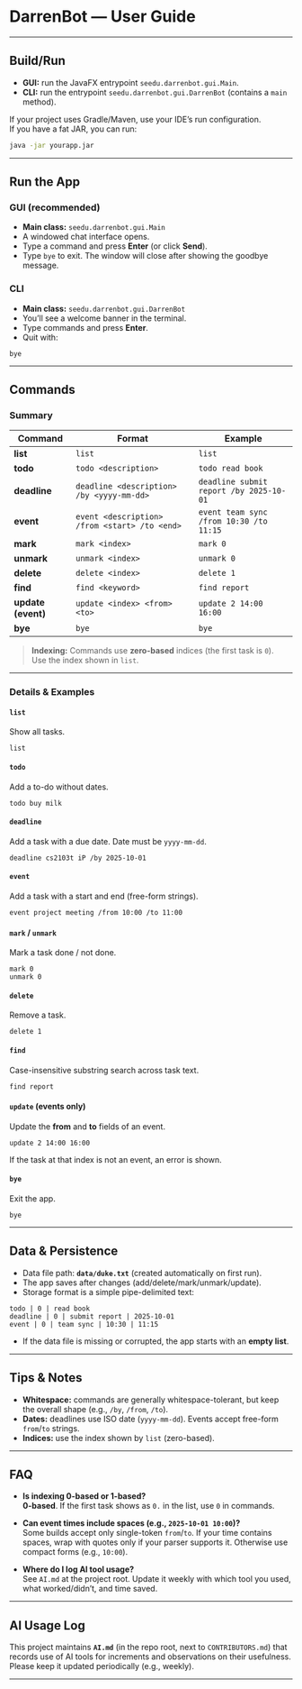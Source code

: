 # DarrenBot — User Guide

---

## Build/Run

- **GUI:** run the JavaFX entrypoint `seedu.darrenbot.gui.Main`.
- **CLI:** run the entrypoint `seedu.darrenbot.gui.DarrenBot` (contains a `main` method).

If your project uses Gradle/Maven, use your IDE’s run configuration.  
If you have a fat JAR, you can run:
```bash
java -jar yourapp.jar
```

---

## Run the App

### GUI (recommended)

- **Main class:** `seedu.darrenbot.gui.Main`
- A windowed chat interface opens.
- Type a command and press **Enter** (or click **Send**).
- Type `bye` to exit. The window will close after showing the goodbye message.

### CLI

- **Main class:** `seedu.darrenbot.gui.DarrenBot`
- You’ll see a welcome banner in the terminal.
- Type commands and press **Enter**.
- Quit with:
```text
bye
```

---

## Commands

### Summary

| Command            | Format                                      | Example                                     |
|--------------------|---------------------------------------------|---------------------------------------------|
| **list**           | `list`                                      | `list`                                      |
| **todo**           | `todo <description>`                        | `todo read book`                            |
| **deadline**       | `deadline <description> /by <yyyy-mm-dd>`   | `deadline submit report /by 2025-10-01`     |
| **event**          | `event <description> /from <start> /to <end>` | `event team sync /from 10:30 /to 11:15`   |
| **mark**           | `mark <index>`                              | `mark 0`                                    |
| **unmark**         | `unmark <index>`                            | `unmark 0`                                  |
| **delete**         | `delete <index>`                            | `delete 1`                                  |
| **find**           | `find <keyword>`                            | `find report`                               |
| **update (event)** | `update <index> <from> <to>`                | `update 2 14:00 16:00`                      |
| **bye**            | `bye`                                       | `bye`                                       |

> **Indexing:** Commands use **zero-based** indices (the first task is `0`).  
> Use the index shown in `list`.

---

### Details & Examples

#### `list`
Show all tasks.
```text
list
```

#### `todo`
Add a to-do without dates.
```text
todo buy milk
```

#### `deadline`
Add a task with a due date. Date must be `yyyy-mm-dd`.
```text
deadline cs2103t iP /by 2025-10-01
```

#### `event`
Add a task with a start and end (free-form strings).
```text
event project meeting /from 10:00 /to 11:00
```

#### `mark` / `unmark`
Mark a task done / not done.
```text
mark 0
unmark 0
```

#### `delete`
Remove a task.
```text
delete 1
```

#### `find`
Case-insensitive substring search across task text.
```text
find report
```

#### `update` (events only)
Update the **from** and **to** fields of an event.
```text
update 2 14:00 16:00
```
If the task at that index is not an event, an error is shown.

#### `bye`
Exit the app.
```text
bye
```

---

## Data & Persistence

- Data file path: **`data/duke.txt`** (created automatically on first run).
- The app saves after changes (add/delete/mark/unmark/update).
- Storage format is a simple pipe-delimited text:
```text
todo | 0 | read book
deadline | 0 | submit report | 2025-10-01
event | 0 | team sync | 10:30 | 11:15
```
- If the data file is missing or corrupted, the app starts with an **empty list**.

---

## Tips & Notes

- **Whitespace:** commands are generally whitespace-tolerant, but keep the overall shape (e.g., `/by`, `/from`, `/to`).
- **Dates:** deadlines use ISO date (`yyyy-mm-dd`). Events accept free-form `from`/`to` strings.
- **Indices:** use the index shown by `list` (zero-based).

---

## FAQ

- **Is indexing 0-based or 1-based?**  
  **0-based**. If the first task shows as `0.` in the list, use `0` in commands.

- **Can event times include spaces (e.g., `2025-10-01 10:00`)?**  
  Some builds accept only single-token `from`/`to`. If your time contains spaces, wrap with quotes only if your parser supports it. Otherwise use compact forms (e.g., `10:00`).

- **Where do I log AI tool usage?**  
  See `AI.md` at the project root. Update it weekly with which tool you used, what worked/didn’t, and time saved.

---

## AI Usage Log

This project maintains **`AI.md`** (in the repo root, next to `CONTRIBUTORS.md`) that records use of AI tools for increments and observations on their usefulness. Please keep it updated periodically (e.g., weekly).

---
